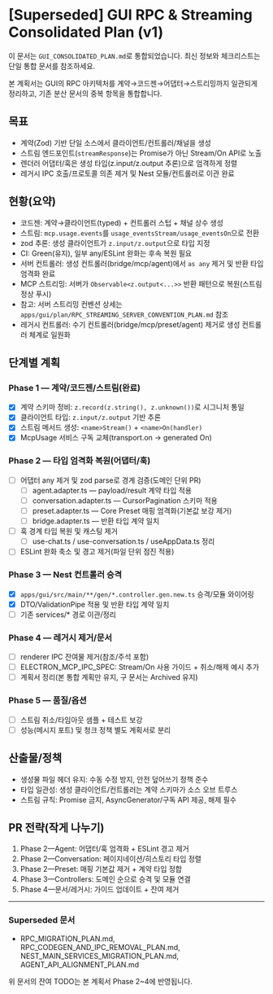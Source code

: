 # [Superseded] GUI RPC & Streaming Consolidated Plan (v1)

이 문서는 `GUI_CONSOLIDATED_PLAN.md`로 통합되었습니다. 최신 정보와 체크리스트는 단일 통합 문서를 참조하세요.

본 계획서는 GUI의 RPC 아키텍처를 계약→코드젠→어댑터→스트리밍까지 일관되게 정리하고, 기존 분산 문서의 중복 항목을 통합합니다.

## 목표

- 계약(Zod) 기반 단일 소스에서 클라이언트/컨트롤러/채널을 생성
- 스트림 엔드포인트(`streamResponse`)는 Promise가 아닌 Stream/On API로 노출
- 렌더러 어댑터/훅은 생성 타입(z.input/z.output 추론)으로 엄격하게 정렬
- 레거시 IPC 호출/프로토콜 의존 제거 및 Nest 모듈/컨트롤러로 이관 완료

## 현황(요약)

- 코드젠: 계약→클라이언트(typed) + 컨트롤러 스텁 + 채널 상수 생성
- 스트림: `mcp.usage.events`를 `usage_eventsStream/usage_eventsOn`으로 전환
- zod 추론: 생성 클라이언트가 `z.input/z.output`으로 타입 지정
- CI: Green(유지), 일부 any/ESLint 완화는 후속 복원 필요
- 서버 컨트롤러: 생성 컨트롤러(bridge/mcp/agent)에서 `as any` 제거 및 반환 타입 엄격화 완료
- MCP 스트리밍: 서버가 `Observable<z.output<...>>` 반환 패턴으로 복원(스트림 정상 푸시)
- 참고: 서버 스트리밍 컨벤션 상세는 `apps/gui/plan/RPC_STREAMING_SERVER_CONVENTION_PLAN.md` 참조
- 레거시 컨트롤러: 수기 컨트롤러(bridge/mcp/preset/agent) 제거로 생성 컨트롤러 체계로 일원화

## 단계별 계획

### Phase 1 — 계약/코드젠/스트림(완료)

- [x] 계약 스키마 정비: `z.record(z.string(), z.unknown())`로 시그니처 통일
- [x] 클라이언트 타입: `z.input/z.output` 기반 추론
- [x] 스트림 메서드 생성: `<name>Stream()` + `<name>On(handler)`
- [x] McpUsage 서비스 구독 교체(transport.on → generated On)

### Phase 2 — 타입 엄격화 복원(어댑터/훅)

- [ ] 어댑터 any 제거 및 zod parse로 경계 검증(도메인 단위 PR)
  - [ ] agent.adapter.ts — payload/result 계약 타입 적용
  - [ ] conversation.adapter.ts — CursorPagination 스키마 적용
  - [ ] preset.adapter.ts — Core Preset 매핑 엄격화(기본값 보강 제거)
  - [ ] bridge.adapter.ts — 반환 타입 계약 일치
- [ ] 훅 경계 타입 복원 및 캐스팅 제거
  - [ ] use-chat.ts / use-conversation.ts / useAppData.ts 정리
- [ ] ESLint 완화 축소 및 경고 제거(파일 단위 점진 적용)

### Phase 3 — Nest 컨트롤러 승격

- [x] `apps/gui/src/main/**/gen/*.controller.gen.new.ts` 승격/모듈 와이어링
- [x] DTO/ValidationPipe 적용 및 반환 타입 계약 일치
- [ ] 기존 services/\* 경로 이관/정리

### Phase 4 — 레거시 제거/문서

- [ ] renderer IPC 잔여물 제거(참조/주석 포함)
- [ ] ELECTRON_MCP_IPC_SPEC: Stream/On 사용 가이드 + 취소/해제 예시 추가
- [ ] 계획서 정리(본 통합 계획만 유지, 구 문서는 Archived 유지)

### Phase 5 — 품질/옵션

- [ ] 스트림 취소/타임아웃 샘플 + 테스트 보강
- [ ] 성능(메시지 포트) 및 청크 정책 별도 계획서로 분리

## 산출물/정책

- 생성물 파일 헤더 유지: 수동 수정 방지, 안전 덮어쓰기 정책 준수
- 타입 일관성: 생성 클라이언트/컨트롤러는 계약 스키마가 소스 오브 트루스
- 스트림 규칙: Promise 금지, AsyncGenerator/구독 API 제공, 해제 필수

## PR 전략(작게 나누기)

1. Phase 2—Agent: 어댑터/훅 엄격화 + ESLint 경고 제거
2. Phase 2—Conversation: 페이지네이션/히스토리 타입 정렬
3. Phase 2—Preset: 매핑 기본값 제거 + 계약 타입 정합
4. Phase 3—Controllers: 도메인 순으로 승격 및 모듈 연결
5. Phase 4—문서/레거시: 가이드 업데이트 + 잔여 제거

---

### Superseded 문서

- RPC_MIGRATION_PLAN.md, RPC_CODEGEN_AND_IPC_REMOVAL_PLAN.md, NEST_MAIN_SERVICES_MIGRATION_PLAN.md, AGENT_API_ALIGNMENT_PLAN.md

위 문서의 잔여 TODO는 본 계획서 Phase 2~4에 반영됩니다.
